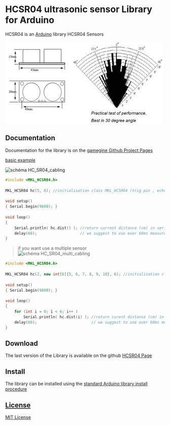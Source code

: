 # HCSR04 ultrasonic sensor Library for Arduino 

HCSR04 is an [Arduino](http://arduino.cc) library HCSR04 Sensors

![HC-SR04](HC_SR04.jpg)

## Documentation

Documentation for the library is on the
[gamegine Github Project Pages](https://github.com/gamegine/HCSR04-ultrasonic-sensor-lib)

[basic example](examples/HCSR04/HCSR04.ino)

![schéma HC_SR04_cabling](examples/HCSR04/HC_SR04_cabling.jpg)

```ino
#include <MKL_HCSR04.h>

MKL_HCSR04 hc(5, 6); //initialisation class MKL_HCSR04 (trig pin , echo pin)

void setup()
{ Serial.begin(9600); }

void loop()
{
    Serial.println( hc.dist() ); //return current distance (cm) in serial
    delay(60);                   // we suggest to use over 60ms measurement cycle, in order to prevent trigger signal to the echo signal.
}
```

> if you want use a multiple sensor  
> ![schéma HC_SR04_multi_cabling](examples/HCSR04_multi/HC_SR04_cabling.png)

```ino
#include <MKL_HCSR04.h>

MKL_HCSR04 hc(2, new int[6]{5, 6, 7, 8, 9, 10}, 6); //initialisation class MKL_HCSR04 (trig pin , echo pin, number of sensor)

void setup()
{ Serial.begin(9600); }

void loop()
{
    for (int i = 0; i < 6; i++ )
        Serial.println( hc.dist(i) ); //return curent distance (cm) in serial for sensor 1 to 6
    delay(60);                        // we suggest to use over 60ms measurement cycle, in order to prevent trigger signal to the echo signal.
}
```

## Download

The last version of the Library is available on the github
[HCSR04 Page](https://github.com/gamegine/HCSR04-ultrasonic-sensor-lib/releases)

## Install

The library can be installed using the [standard Arduino library install procedure](http://arduino.cc/en/Guide/Libraries)

## [License](https://github.com/gamegine/HCSR04-ultrasonic-sensor-lib/blob/master/LICENSE)

[MIT License](https://github.com/gamegine/HCSR04-ultrasonic-sensor-lib/blob/master/LICENSE)

